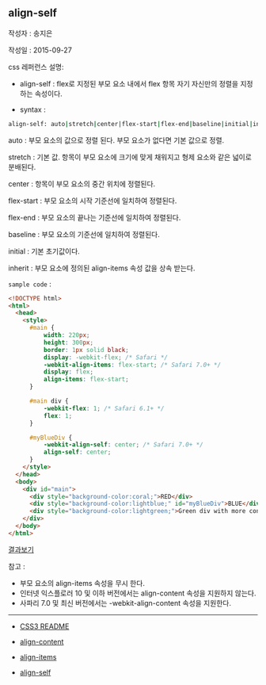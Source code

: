 ## align-self

작성자 : 송지은

작성일 : 2015-09-27

css 레퍼런스 설명:
 - align-self : flex로 지정된 부모 요소 내에서 flex 항목 자기 자신만의 정렬을 지정하는 속성이다.

 - syntax :
```sh
align-self: auto|stretch|center|flex-start|flex-end|baseline|initial|inherit;
```

auto : 부모 요소의 값으로 정렬 된다. 부모 요소가 없다면 기본 값으로 정렬.

stretch : 기본 값. 항목이 부모 요소에 크기에 맞게 채워지고 형제 요소와 같은 넓이로 분배된다.

center : 항목이 부모 요소의 중간 위치에 정렬된다.

flex-start : 부모 요소의 시작 기준선에 일치하여 정렬된다.

flex-end : 부모 요소의 끝나는 기준선에 일치하여 정렬된다.

baseline : 부모 요소의 기준선에 일치하여 정렬된다.

initial : 기본 초기값이다.

inherit : 부모 요소에 정의된 align-items 속성 값을 상속 받는다.


`sample code` :

```html
<!DOCTYPE html>
<html>
  <head>
    <style>
      #main {
          width: 220px;
          height: 300px;
          border: 1px solid black;
          display: -webkit-flex; /* Safari */
          -webkit-align-items: flex-start; /* Safari 7.0+ */
          display: flex;
          align-items: flex-start;
      }

      #main div {
          -webkit-flex: 1; /* Safari 6.1+ */
          flex: 1;
      }

      #myBlueDiv {
          -webkit-align-self: center; /* Safari 7.0+ */
          align-self: center;
      }
    </style>
  </head>
  <body>
    <div id="main">
      <div style="background-color:coral;">RED</div>
      <div style="background-color:lightblue;" id="myBlueDiv">BLUE</div>  
      <div style="background-color:lightgreen;">Green div with more content.</div>
    </div>
  </body>
</html>
```

[결과보기](http://www.w3schools.com/cssref/tryit.asp?filename=trycss3_align-self)


참고 :
- 부모 요소의 align-items 속성을 무시 한다.
- 인터넷 익스플로러 10 및 이하 버전에서는 align-content 속성을 지원하지 않는다.
- 사파리 7.0 및 최신 버전에서는 -webkit-align-content 속성을 지원한다.

-----

* [CSS3 README](../README.md)

* [align-content](align-content.md)
* [align-items](align-items.md)
* [align-self](align-self.md)
